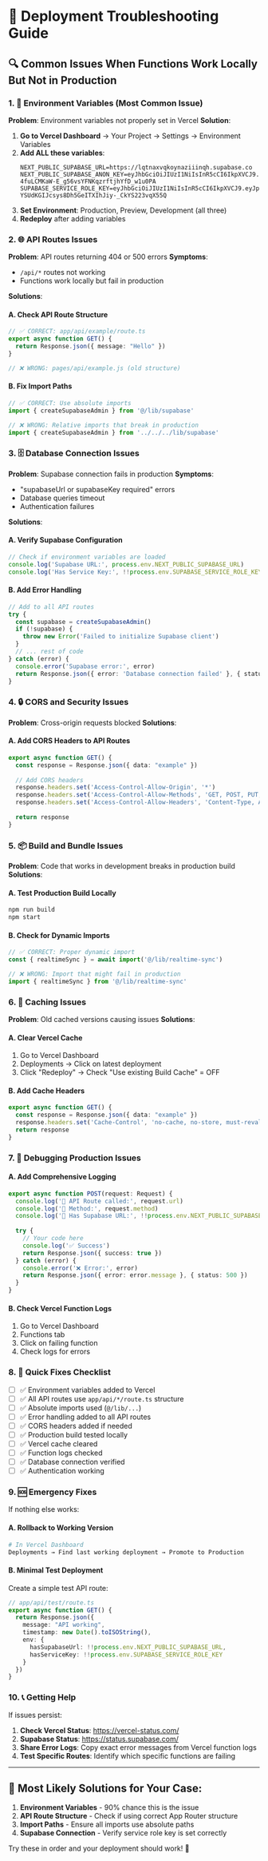 # 🚀 Deployment Troubleshooting Guide

## 🔍 Common Issues When Functions Work Locally But Not in Production

### 1. 🔑 Environment Variables (Most Common Issue)

**Problem**: Environment variables not properly set in Vercel
**Solution**: 

1. **Go to Vercel Dashboard** → Your Project → Settings → Environment Variables
2. **Add ALL these variables**:
   ```
   NEXT_PUBLIC_SUPABASE_URL=https://lqtnaxvqkoynaziiinqh.supabase.co
   NEXT_PUBLIC_SUPABASE_ANON_KEY=eyJhbGciOiJIUzI1NiIsInR5cCI6IkpXVCJ9.eyJpc3MiOiJzdXBhYmFzZSIsInJlZiI6ImxxdG5heHZxa295bmF6aWlpbnFoIiwicm9sZSI6ImFub24iLCJpYXQiOjE3NDc1ODUzMjcsImV4cCI6MjA2MzE2MTMyN30.MEMp-4fuLCMKaW-E_g56vsYFNKqzrftjhYfD_w1u0PA
   SUPABASE_SERVICE_ROLE_KEY=eyJhbGciOiJIUzI1NiIsInR5cCI6IkpXVCJ9.eyJpc3MiOiJzdXBhYmFzZSIsInJlZiI6ImxxdG5heHZxa295bmF6aWlpbnFoIiwicm9sZSI6InNlcnZpY2Vfcm9sZSIsImlhdCI6MTc0NzU4NTMyNywiZXhwIjoyMDYzMTYxMzI3fQ.k-YSUdKGIJcsys8Dh5GeITXIhJiy-_CkYS223vqX55Q
   ```
3. **Set Environment**: Production, Preview, Development (all three)
4. **Redeploy** after adding variables

### 2. 🌐 API Routes Issues

**Problem**: API routes returning 404 or 500 errors
**Symptoms**: 
- `/api/*` routes not working
- Functions work locally but fail in production

**Solutions**:

#### A. Check API Route Structure
```typescript
// ✅ CORRECT: app/api/example/route.ts
export async function GET() {
  return Response.json({ message: "Hello" })
}

// ❌ WRONG: pages/api/example.js (old structure)
```

#### B. Fix Import Paths
```typescript
// ✅ CORRECT: Use absolute imports
import { createSupabaseAdmin } from '@/lib/supabase'

// ❌ WRONG: Relative imports that break in production
import { createSupabaseAdmin } from '../../../lib/supabase'
```

### 3. 🗄️ Database Connection Issues

**Problem**: Supabase connection fails in production
**Symptoms**:
- "supabaseUrl or supabaseKey required" errors
- Database queries timeout
- Authentication failures

**Solutions**:

#### A. Verify Supabase Configuration
```typescript
// Check if environment variables are loaded
console.log('Supabase URL:', process.env.NEXT_PUBLIC_SUPABASE_URL)
console.log('Has Service Key:', !!process.env.SUPABASE_SERVICE_ROLE_KEY)
```

#### B. Add Error Handling
```typescript
// Add to all API routes
try {
  const supabase = createSupabaseAdmin()
  if (!supabase) {
    throw new Error('Failed to initialize Supabase client')
  }
  // ... rest of code
} catch (error) {
  console.error('Supabase error:', error)
  return Response.json({ error: 'Database connection failed' }, { status: 500 })
}
```

### 4. 🔒 CORS and Security Issues

**Problem**: Cross-origin requests blocked
**Solutions**:

#### A. Add CORS Headers to API Routes
```typescript
export async function GET() {
  const response = Response.json({ data: "example" })
  
  // Add CORS headers
  response.headers.set('Access-Control-Allow-Origin', '*')
  response.headers.set('Access-Control-Allow-Methods', 'GET, POST, PUT, DELETE')
  response.headers.set('Access-Control-Allow-Headers', 'Content-Type, Authorization')
  
  return response
}
```

### 5. 📦 Build and Bundle Issues

**Problem**: Code that works in development breaks in production build
**Solutions**:

#### A. Test Production Build Locally
```bash
npm run build
npm start
```

#### B. Check for Dynamic Imports
```typescript
// ✅ CORRECT: Proper dynamic import
const { realtimeSync } = await import('@/lib/realtime-sync')

// ❌ WRONG: Import that might fail in production
import { realtimeSync } from '@/lib/realtime-sync'
```

### 6. 🔄 Caching Issues

**Problem**: Old cached versions causing issues
**Solutions**:

#### A. Clear Vercel Cache
1. Go to Vercel Dashboard
2. Deployments → Click on latest deployment
3. Click "Redeploy" → Check "Use existing Build Cache" = OFF

#### B. Add Cache Headers
```typescript
export async function GET() {
  const response = Response.json({ data: "example" })
  response.headers.set('Cache-Control', 'no-cache, no-store, must-revalidate')
  return response
}
```

### 7. 🐛 Debugging Production Issues

#### A. Add Comprehensive Logging
```typescript
export async function POST(request: Request) {
  console.log('🚀 API Route called:', request.url)
  console.log('📝 Method:', request.method)
  console.log('🔑 Has Supabase URL:', !!process.env.NEXT_PUBLIC_SUPABASE_URL)
  
  try {
    // Your code here
    console.log('✅ Success')
    return Response.json({ success: true })
  } catch (error) {
    console.error('❌ Error:', error)
    return Response.json({ error: error.message }, { status: 500 })
  }
}
```

#### B. Check Vercel Function Logs
1. Go to Vercel Dashboard
2. Functions tab
3. Click on failing function
4. Check logs for errors

### 8. 🔧 Quick Fixes Checklist

- [ ] ✅ Environment variables added to Vercel
- [ ] ✅ All API routes use `app/api/*/route.ts` structure
- [ ] ✅ Absolute imports used (`@/lib/...`)
- [ ] ✅ Error handling added to all API routes
- [ ] ✅ CORS headers added if needed
- [ ] ✅ Production build tested locally
- [ ] ✅ Vercel cache cleared
- [ ] ✅ Function logs checked
- [ ] ✅ Database connection verified
- [ ] ✅ Authentication working

### 9. 🆘 Emergency Fixes

If nothing else works:

#### A. Rollback to Working Version
```bash
# In Vercel Dashboard
Deployments → Find last working deployment → Promote to Production
```

#### B. Minimal Test Deployment
Create a simple test API route:
```typescript
// app/api/test/route.ts
export async function GET() {
  return Response.json({ 
    message: "API working",
    timestamp: new Date().toISOString(),
    env: {
      hasSupabaseUrl: !!process.env.NEXT_PUBLIC_SUPABASE_URL,
      hasServiceKey: !!process.env.SUPABASE_SERVICE_ROLE_KEY
    }
  })
}
```

### 10. 📞 Getting Help

If issues persist:
1. **Check Vercel Status**: https://vercel-status.com/
2. **Supabase Status**: https://status.supabase.com/
3. **Share Error Logs**: Copy exact error messages from Vercel function logs
4. **Test Specific Routes**: Identify which specific functions are failing

---

## 🎯 Most Likely Solutions for Your Case:

1. **Environment Variables** - 90% chance this is the issue
2. **API Route Structure** - Check if using correct App Router structure
3. **Import Paths** - Ensure all imports use absolute paths
4. **Supabase Connection** - Verify service role key is set correctly

Try these in order and your deployment should work! 🚀

